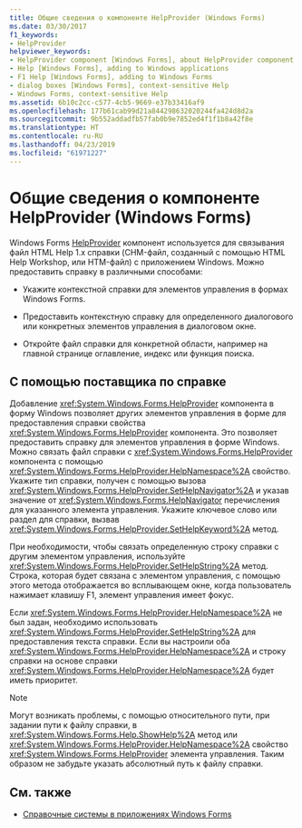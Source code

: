 ```yaml
---
title: Общие сведения о компоненте HelpProvider (Windows Forms)
ms.date: 03/30/2017
f1_keywords:
- HelpProvider
helpviewer_keywords:
- HelpProvider component [Windows Forms], about HelpProvider component
- Help [Windows Forms], adding to Windows applications
- F1 Help [Windows Forms], adding to Windows Forms
- dialog boxes [Windows Forms], context-sensitive Help
- Windows Forms, context-sensitive Help
ms.assetid: 6b10c2cc-c577-4cb5-9669-e37b33416af9
ms.openlocfilehash: 177b61cab99d21a844298632020244fa424d8d2a
ms.sourcegitcommit: 9b552addadfb57fab0b9e7852ed4f1f1b8a42f8e
ms.translationtype: HT
ms.contentlocale: ru-RU
ms.lasthandoff: 04/23/2019
ms.locfileid: "61971227"
---
```

# <a name="helpprovider-component-overview-windows-forms"></a>Общие сведения о компоненте HelpProvider (Windows Forms)
Windows Forms [HelpProvider](helpprovider-component-windows-forms.md) компонент используется для связывания файл HTML Help 1.x справки (CHM-файл, созданный с помощью HTML Help Workshop, или HTM-файл) с приложением Windows. Можно предоставить справку в различными способами:  
  
- Укажите контекстной справки для элементов управления в формах Windows Forms.  
  
- Предоставить контекстную справку для определенного диалогового или конкретных элементов управления в диалоговом окне.  
  
- Откройте файл справки для конкретной области, например на главной странице оглавление, индекс или функция поиска.  
  
## <a name="using-the-help-provider"></a>С помощью поставщика по справке  
 Добавление <xref:System.Windows.Forms.HelpProvider> компонента в форму Windows позволяет других элементов управления в форме для предоставления справки свойства <xref:System.Windows.Forms.HelpProvider> компонента. Это позволяет предоставить справку для элементов управления в форме Windows. Можно связать файл справки с <xref:System.Windows.Forms.HelpProvider> компонента с помощью <xref:System.Windows.Forms.HelpProvider.HelpNamespace%2A> свойство. Укажите тип справки, получен с помощью вызова <xref:System.Windows.Forms.HelpProvider.SetHelpNavigator%2A> и указав значение от <xref:System.Windows.Forms.HelpNavigator> перечисления для указанного элемента управления. Укажите ключевое слово или раздел для справки, вызвав <xref:System.Windows.Forms.HelpProvider.SetHelpKeyword%2A> метод.  
  
 При необходимости, чтобы связать определенную строку справки с другим элементом управления, используйте <xref:System.Windows.Forms.HelpProvider.SetHelpString%2A> метод. Строка, которая будет связана с элементом управления, с помощью этого метода отображается во всплывающем окне, когда пользователь нажимает клавишу F1, элемент управления имеет фокус.  
  
 Если <xref:System.Windows.Forms.HelpProvider.HelpNamespace%2A> не был задан, необходимо использовать <xref:System.Windows.Forms.HelpProvider.SetHelpString%2A> для предоставления текста справки. Если вы настроили оба <xref:System.Windows.Forms.HelpProvider.HelpNamespace%2A> и строку справки на основе справки <xref:System.Windows.Forms.HelpProvider.HelpNamespace%2A> будет иметь приоритет.  
  
> [!NOTE]
>  Могут возникать проблемы, с помощью относительного пути, при задании пути к файлу справки, в <xref:System.Windows.Forms.Help.ShowHelp%2A> метод или <xref:System.Windows.Forms.HelpProvider.HelpNamespace%2A> свойство <xref:System.Windows.Forms.HelpProvider> элемента управления. Таким образом не забудьте указать абсолютный путь к файлу справки.  
  
## <a name="see-also"></a>См. также

- [Справочные системы в приложениях Windows Forms](../advanced/help-systems-in-windows-forms-applications.md)
